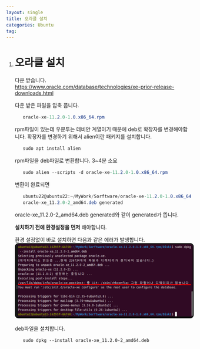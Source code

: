 ```yaml
---
layout: single
title: 오라클 설치
categories: Ubuntu
tag: 
---
```


1. # 오라클 설치
   다운 받습니다.   
   <a href="https://www.oracle.com/database/technologies/xe-prior-release-downloads.html">https://www.oracle.com/database/technologies/xe-prior-release-downloads.html</a>

   다운 받은 파일을 압축 풉니다.   

   ```cs   
      oracle-xe-11.2.0-1.0.x86_64.rpm
   ```   

   rpm파일이 있는데 우분투는 데비안 계열이기 때문에 deb로 확장자를 변경해야합니다. 확장자를 변경하기 위해서 alien이란 패키지를 설치합니다.   
   ```cs
      sudo apt install alien
   ```   

   rpm파일을 deb파일로 변환합니다. 3~4분 소요   
   ```cs
      sudo alien --scripts -d oracle-xe-11.2.0-1.0.x86_64.rpm
   ```   

   변환이 완료되면
   ```cs
      ubuntu22@ubuntu22:~/MyWork/Sorftware/oracle-xe-11.2.0-1.0.x86_64.rpm/Disk1$ sudo alien --scripts -d oracle-xe-11.2.0-1.0.x86_64.rpm
      oracle-xe_11.2.0-2_amd64.deb generated
   ```   
   oracle-xe_11.2.0-2_amd64.deb generated와 같이 generated가 뜹니다.   

   __설치하기 전에 환경설정을 먼저__ 해야합니다.   

   환경 설정없이 바로 설치하면 다음과 같은 에러가 발생합니다.   
   <img src="../../imgs/ubuntu/oracle_install_1.png" style="border:3px solid black;border-radius:9px;width:800px">   

   deb파일을 설치합니다.   
   ```
      sudo dpkg --install oracle-xe_11.2.0-2_amd64.deb
   ```

